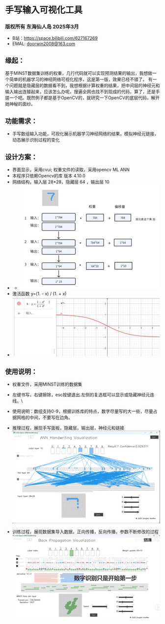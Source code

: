 # 手写输入可视化工具
### 版权所有 东海仙人岛 2025年3月 
* B站：https://space.bilibili.com/627167269
* EMAL: doorwin2008@163.com
## 缘起：
基于MINST数据集训练的权重，几行代码就可以实现预测结果的输出，我想做一个简单的机器学习的神经网络可视化程序，这是第一版，效果已经不错了。
有一个问题就是隐藏层的数据看不到，我想根据计算权重的结果，把中间层的神经元和输入输出连接起来，应该怎么办呢，搜遍全网也找不到现成的代码，算了，还是手搓一个吧。既然例子都是基于OpenCV的，就研究一下OpenCV的底层代码，解开她神秘的面纱。
## 功能需求：
* 手写数组输入功能，可视化展示机器学习神经网络的结果，模拟神经元链接，动态展示识别过程的变化
## 设计方案：
* 界面显示，采用cvui; 权重文件的读取，采用opencv ML ANN
* 本程序只依赖Opencv的库 版本  4.10.0
* 网络结构，输入层 28*28，隐藏层 64 ，输出层 10
* * ![本地路径](net_architecture.png)
* 激活函数 y=(1. - x) / (1. + x)
* ![本地路径](activate.png)
## 使用说明：
* 权重文件，采用MINST训练的数据集
* 左键书写，右键擦除，esc按键退出.左侧的复选框可以显示或隐藏神经元连线。\
* 使用说明：数组支持0-9，根据训练库的特点，数字尽量写的大一些，尽量占据网格的中间，不要写在边角。

* 推理过程，展现手写面板，隐藏层，输出层，神经元和链接
![本地路径](handwriting.png)
* 训练过程，展现数据集导入数据，正向传播，反向传播，参数不断修改的过程
![本地路径](train.png)

